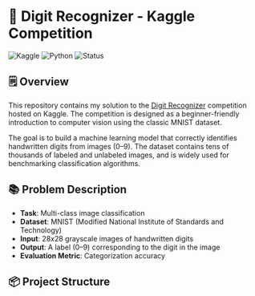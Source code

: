 # 🧠 Digit Recognizer - Kaggle Competition

![Kaggle](https://img.shields.io/badge/Kaggle-Getting%20Started-blue)
![Python](https://img.shields.io/badge/Python-3.x-green)
![Status](https://img.shields.io/badge/Status-Completed-brightgreen)

## 🗒️ Overview

This repository contains my solution to the [Digit Recognizer](https://www.kaggle.com/competitions/digit-recognizer) competition hosted on Kaggle. The competition is designed as a beginner-friendly introduction to computer vision using the classic MNIST dataset.

The goal is to build a machine learning model that correctly identifies handwritten digits from images (0–9). The dataset contains tens of thousands of labeled and unlabeled images, and is widely used for benchmarking classification algorithms.

## 📚 Problem Description

- **Task**: Multi-class image classification
- **Dataset**: MNIST (Modified National Institute of Standards and Technology)
- **Input**: 28x28 grayscale images of handwritten digits
- **Output**: A label (0–9) corresponding to the digit in the image
- **Evaluation Metric**: Categorization accuracy

## 📦 Project Structure


